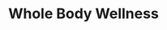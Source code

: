 ---
layout: project
slug: whole-body-wellness
title: Whole Body Wellness
description: 
gallery: 
  - image: /images/samkalpa-portfolio1.jpg
    alt-text: a short description
  - image: images/samkalpa-portfolio2.jpg
    alt-text: a short description
  - image: images/samkalpa-portfolio3.jpg
    alt-text: a short description
---